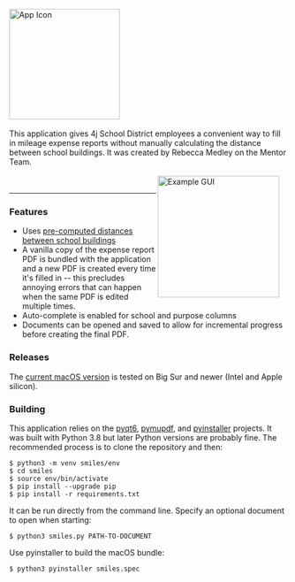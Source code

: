 <img src="https://github.com/user-attachments/assets/372ae9d3-072f-4047-9494-400fa06bcbcc" alt="App Icon" width="200" align="center"><br><br>This application gives 4j School District employees a convenient way to fill in mileage expense reports without manually calculating the distance between school buildings. It was created by Rebecca Medley on the Mentor Team.<br><br><img src="https://github.com/user-attachments/assets/ed0cae14-58e3-4a0a-8708-d47d20a1d0ba" alt="Example GUI" width="220" align="right" style="margin-right: 15px; margin-bottom: 15px;"><br>

---

### Features
 - Uses [pre-computed distances between school buildings](https://github.com/inductivekickback/mileage/)
 - A vanilla copy of the expense report PDF is bundled with the application and a new PDF is created every time it's filled in -- this precludes annoying errors that can happen when the same PDF is edited multiple times.
 - Auto-complete is enabled for school and purpose columns
 - Documents can be opened and saved to allow for incremental progress before creating the final PDF.

### Releases
The [current macOS version](https://github.com/inductivekickback/smiles/releases/) is tested on Big Sur and newer (Intel and Apple silicon).

### Building
This application relies on the [pyqt6](https://pypi.org/project/PyQt6/), [pymupdf](https://pypi.org/project/PyMuPDF/), and [pyinstaller](https://pypi.org/project/pyinstaller/) projects. It was built with Python 3.8 but later Python versions are probably fine. The recommended process is to clone the repository and then:
```
$ python3 -m venv smiles/env
$ cd smiles
$ source env/bin/activate
$ pip install --upgrade pip
$ pip install -r requirements.txt
```
It can be run directly from the command line. Specify an optional document to open when starting:
```
$ python3 smiles.py PATH-TO-DOCUMENT
```
Use pyinstaller to build the macOS bundle:
```
$ python3 pyinstaller smiles.spec
```
